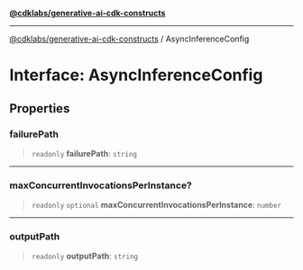 [**@cdklabs/generative-ai-cdk-constructs**](../README.md)

***

[@cdklabs/generative-ai-cdk-constructs](../README.md) / AsyncInferenceConfig

# Interface: AsyncInferenceConfig

## Properties

### failurePath

> `readonly` **failurePath**: `string`

***

### maxConcurrentInvocationsPerInstance?

> `readonly` `optional` **maxConcurrentInvocationsPerInstance**: `number`

***

### outputPath

> `readonly` **outputPath**: `string`
